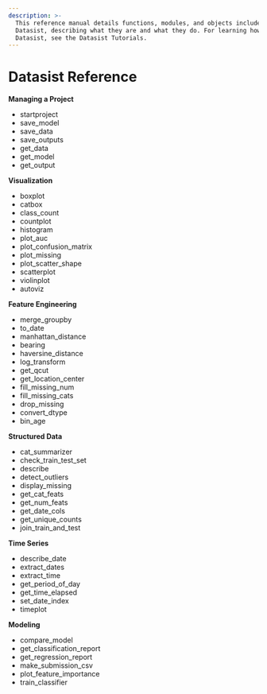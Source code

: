```yaml
---
description: >-
  This reference manual details functions, modules, and objects included in
  Datasist, describing what they are and what they do. For learning how to use
  Datasist, see the Datasist Tutorials.
---
```


# Datasist Reference

**Managing a Project**

* startproject
* save\_model
* save\_data
* save\_outputs
* get\_data
* get\_model
* get\_output

**Visualization**

* boxplot
* catbox
* class\_count
* countplot
* histogram
* plot\_auc
* plot\_confusion\_matrix
* plot\_missing
* plot\_scatter\_shape
* scatterplot
* violinplot
* autoviz

**Feature Engineering**

* merge\_groupby
* to\_date
* manhattan\_distance
* bearing
* haversine\_distance
* log\_transform
* get\_qcut
* get\_location\_center
* fill\_missing\_num
* fill\_missing\_cats
* drop\_missing
* convert\_dtype
* bin\_age

**Structured Data**

* cat\_summarizer
* check\_train\_test\_set
* describe
* detect\_outliers
* display\_missing
* get\_cat\_feats
* get\_num\_feats
* get\_date\_cols
* get\_unique\_counts
* join\_train\_and\_test

**Time Series**

* describe\_date
* extract\_dates
* extract\_time
* get\_period\_of\_day
* get\_time\_elapsed
* set\_date\_index
* timeplot

**Modeling**

* compare\_model
* get\_classification\_report
* get\_regression\_report
* make\_submission\_csv
* plot\_feature\_importance
* train\_classifier





